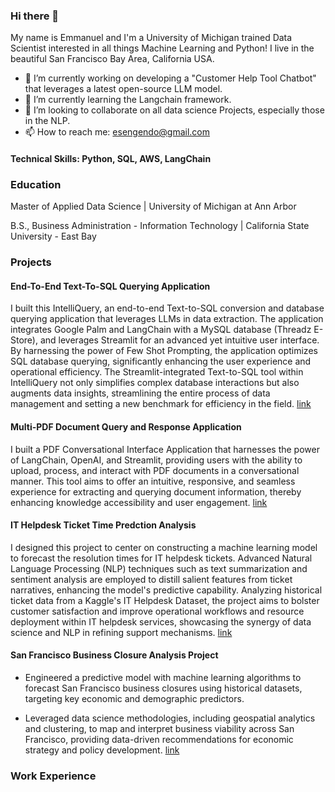 ### Hi there 👋

My name is Emmanuel and I'm a University of Michigan trained Data Scientist interested in all things Machine Learning and Python!  I live in the beautiful San Francisco Bay Area, California USA.

- 🔭 I’m currently working on developing a "Customer Help Tool Chatbot" that leverages a latest open-source LLM model.
- 🌱 I’m currently learning the Langchain framework.
- 👯 I’m looking to collaborate on all data science Projects, especially those in the NLP.
- 📫 How to reach me: esengendo@gmail.com
  
#### Technical Skills: Python, SQL, AWS, LangChain

### Education

Master of Applied Data Science | University of Michigan at Ann Arbor

B.S., Business Administration - Information Technology | California State University - East Bay

### Projects

#### End-To-End Text-To-SQL Querying Application

I built this IntelliQuery, an end-to-end Text-to-SQL conversion and database querying application that leverages LLMs in data extraction. The application integrates Google Palm and LangChain with a MySQL database (Threadz E-Store), and leverages Streamlit for an advanced yet intuitive user interface. By harnessing the power of Few Shot Prompting, the application optimizes SQL database querying, significantly enhancing the user experience and operational efficiency. The Streamlit-integrated Text-to-SQL tool within IntelliQuery not only simplifies complex database interactions but also augments data insights, streamlining the entire process of data management and setting a new benchmark for efficiency in the field.
[link](https://github.com/esengendo/E2E-Retail-Project)


#### Multi-PDF Document Query and Response Application

I built a PDF Conversational Interface Application that harnesses the power of LangChain, OpenAI, and Streamlit, providing users with the ability to upload, process, and interact with PDF documents in a conversational manner. This tool aims to offer an intuitive, responsive, and seamless experience for extracting and querying document information, thereby enhancing knowledge accessibility and user engagement.
[link](https://github.com/esengendo/PDFConversation)


#### IT Helpdesk Ticket Time Predction Analysis

I designed this project to center on constructing a machine learning model to forecast the resolution times for IT helpdesk tickets. Advanced Natural Language Processing (NLP) techniques such as text summarization and sentiment analysis are employed to distill salient features from ticket narratives, enhancing the model's predictive capability. Analyzing historical ticket data from a Kaggle's IT Helpdesk Dataset, the project aims to bolster customer satisfaction and improve operational workflows and resource deployment within IT helpdesk services, showcasing the synergy of data science and NLP in refining support mechanisms.
[link](https://github.com/esengendo/ticketanalysis)

#### San Francisco Business Closure Analysis Project

- Engineered a predictive model with machine learning algorithms to forecast San Francisco business closures using historical datasets, targeting key economic and demographic predictors.
  
- Leveraged data science methodologies, including geospatial analytics and clustering, to map and interpret business viability across San Francisco, providing data-driven recommendations for economic strategy and policy development.
[link](https://github.com/esengendo/SanFranBusinesses)
  

### Work Experience







<!--
**esengendo/esengendo** is a ✨ _special_ ✨ repository because its `README.md` (this file) appears on your GitHub profile.

Here are some ideas to get you started:

- 🔭 I’m currently working on ...
- 🌱 I’m currently learning ...
- 👯 I’m looking to collaborate on ...
- 🤔 I’m looking for help with ...
- 💬 Ask me about ...
- 📫 How to reach me: ...
- 😄 Pronouns: ...
- ⚡ Fun fact: ...
-->
